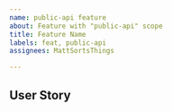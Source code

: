```yaml
---
name: public-api feature
about: Feature with "public-api" scope
title: Feature Name
labels: feat, public-api
assignees: MattSortsThings

---
```


## User Story
